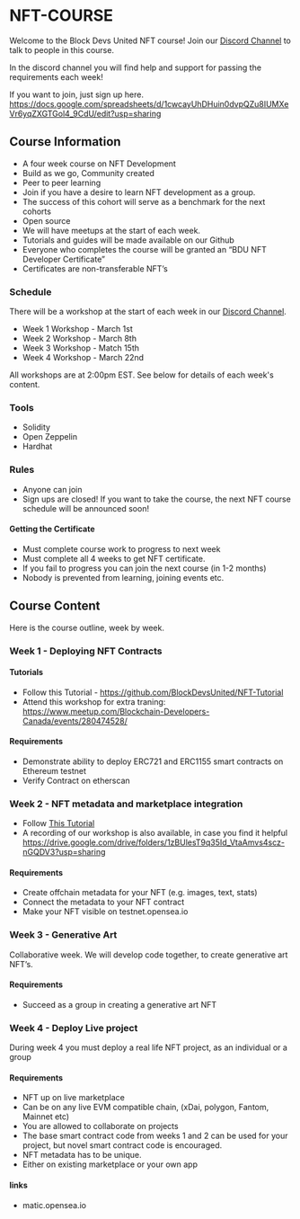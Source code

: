# NFT-COURSE

Welcome to the Block Devs United NFT course! Join our [Discord Channel](https://discord.gg/dBypDNd8) to talk to people in this course.

In the discord channel you will find help and support for passing the requirements each week!

If you want to join, just sign up here. https://docs.google.com/spreadsheets/d/1cwcayUhDHuin0dvpQZu8IUMXeVr6yqZXGTGol4_9CdU/edit?usp=sharing

## Course Information

* A four week course on NFT Development
* Build as we go, Community created
* Peer to peer learning
* Join if you have a desire to learn NFT development as a group.
* The success of this cohort will serve as a benchmark for the next cohorts
* Open source
* We will have meetups at the start of each week.
* Tutorials and guides will be made available on our Github
* Everyone who completes the course will be granted an “BDU NFT Developer Certificate”
* Certificates are non-transferable NFT’s

### Schedule

There will be a workshop at the start of each week in our [Discord Channel](https://discord.gg/dBypDNd8).

* Week 1 Workshop - March 1st
* Week 2 Workshop - March 8th
* Week 3 Workshop - Match 15th
* Week 4 Workshop - March 22nd

All workshops are at 2:00pm EST. See below for details of each week's content. 

### Tools

* Solidity
* Open Zeppelin
* Hardhat

### Rules

* Anyone can join
* Sign ups are closed! If you want to take the course, the next NFT course schedule will be announced soon!

#### Getting the Certificate
* Must complete course work to progress to next week
* Must complete all 4 weeks to get NFT certificate.
* If you fail to progress you can join the next course (in 1-2 months)
* Nobody is prevented from learning, joining events etc.

## Course Content

Here is the course outline, week by week.

### Week 1 - Deploying NFT Contracts

#### Tutorials

* Follow this Tutorial - https://github.com/BlockDevsUnited/NFT-Tutorial
* Attend this workshop for extra traning: https://www.meetup.com/Blockchain-Developers-Canada/events/280474528/

#### Requirements
* Demonstrate ability to deploy ERC721 and ERC1155 smart contracts on Ethereum testnet
* Verify Contract on etherscan

### Week 2 - NFT metadata and marketplace integration
* Follow [This Tutorial](https://github.com/BlockDevsUnited/NFT-COURSE/blob/main/Week2_Metadata_and_Marketplace.md)
* A recording of our workshop is also available, in case you find it helpful https://drive.google.com/drive/folders/1zBUlesT9q35Id_VtaAmvs4scz-nGQDV3?usp=sharing

#### Requirements
* Create offchain metadata for your NFT (e.g. images, text, stats)
* Connect the metadata to your NFT contract
* Make your NFT visible on testnet.opensea.io

### Week 3 - Generative Art

Collaborative week. We will develop code together, to create generative art NFT’s.

#### Requirements
* Succeed as a group in creating a generative art NFT

### Week 4 - Deploy Live project

During week 4 you must deploy a real life NFT project, as an individual or a group

#### Requirements
* NFT up on live marketplace
* Can be on any live EVM compatible chain, (xDai, polygon, Fantom, Mainnet etc)
* You are allowed to collaborate on projects
* The base smart contract code from weeks 1 and 2 can be used for your project, but novel smart contract code is encouraged.
* NFT metadata has to be unique. 
* Either on existing marketplace or your own app

#### links

* matic.opensea.io
